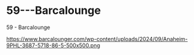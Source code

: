 # 59---Barcalounge
59 - Barcalounge

https://www.barcalounger.com/wp-content/uploads/2024/09/Anaheim-9PHL-3687-5718-86-5-500x500.png